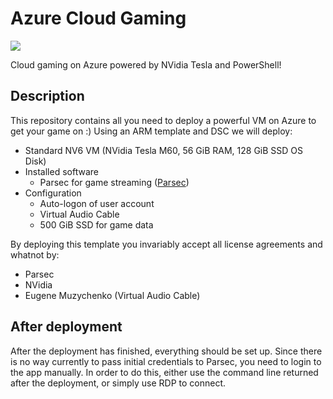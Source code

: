 # Azure Cloud Gaming

<a href="https://portal.azure.com/#create/Microsoft.Template/uri/https%3A%2F%2Fraw.githubusercontent.com%2Fjplane%2FAzureCloudGaming%2Fmimir%2Fazuredeploy.json" target="_blank">
    <img src="http://azuredeploy.net/deploybutton.png"/>
</a>

Cloud gaming on Azure powered by NVidia Tesla and PowerShell!

## Description

This repository contains all you need to deploy a powerful VM on Azure to get your game on :) Using an ARM template and DSC we will deploy:

- Standard NV6 VM (NVidia Tesla M60, 56 GiB RAM, 128 GiB SSD OS Disk)
- Installed software
  - Parsec for game streaming ([Parsec](https://parsecgaming.com/))
- Configuration
  - Auto-logon of user account
  - Virtual Audio Cable
  - 500 GiB SSD for game data

By deploying this template you invariably accept all license agreements and whatnot by:

- Parsec
- NVidia
- Eugene Muzychenko (Virtual Audio Cable)

## After deployment

After the deployment has finished, everything should be set up. Since there is no way currently to pass initial credentials to Parsec, you need to login to the app manually. In order to do this, either use the command line returned after the deployment, or simply use RDP to connect.
